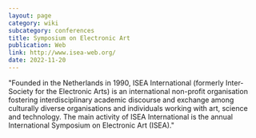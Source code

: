 ```yaml
---
layout: page
category: wiki
subcategory: conferences
title: Symposium on Electronic Art
publication: Web
link: http://www.isea-web.org/
date: 2022-11-20
---
```


"Founded in the Netherlands in 1990, ISEA International (formerly Inter-Society for the Electronic Arts) is an international non-profit organisation fostering interdisciplinary academic discourse and exchange among culturally diverse organisations and individuals working with art, science and technology. The main activity of ISEA International is the annual International Symposium on Electronic Art (ISEA)."
